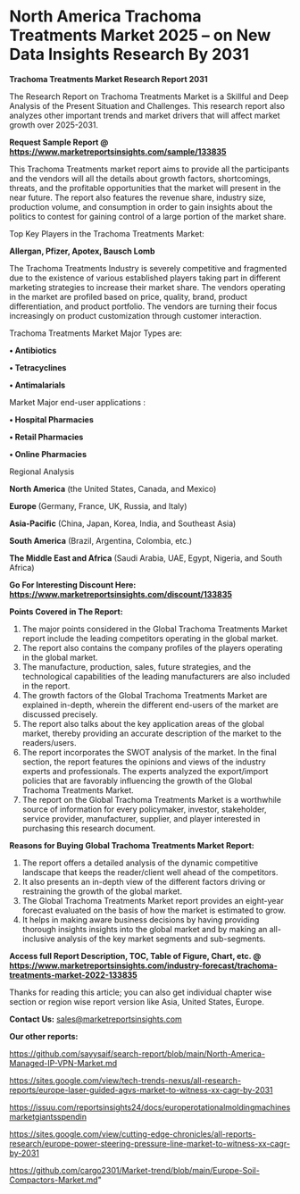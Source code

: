 # North America Trachoma Treatments Market 2025 – on New Data Insights Research By 2031

<strong>Trachoma Treatments Market Research Report 2031</strong>

The Research Report on Trachoma Treatments Market is a Skillful and Deep Analysis of the Present Situation and Challenges. This research report also analyzes other important trends and market drivers that will affect market growth over 2025-2031.

<strong>Request Sample Report @ <a href=https://www.marketreportsinsights.com/sample/133835>https://www.marketreportsinsights.com/sample/133835</a></strong>

This Trachoma Treatments market report aims to provide all the participants and the vendors will all the details about growth factors, shortcomings, threats, and the profitable opportunities that the market will present in the near future. The report also features the revenue share, industry size, production volume, and consumption in order to gain insights about the politics to contest for gaining control of a large portion of the market share.

Top Key Players in the Trachoma Treatments Market:

<strong>Allergan, Pfizer, Apotex, Bausch  Lomb</strong>

The Trachoma Treatments Industry is severely competitive and fragmented due to the existence of various established players taking part in different marketing strategies to increase their market share. The vendors operating in the market are profiled based on price, quality, brand, product differentiation, and product portfolio. The vendors are turning their focus increasingly on product customization through customer interaction.

Trachoma Treatments Market Major Types are:

<strong>• Antibiotics

• Tetracyclines

• Antimalarials</strong>

Market Major end-user applications :

<strong>• Hospital Pharmacies

• Retail Pharmacies

• Online Pharmacies</strong>

Regional Analysis

</u><strong><b>North America</b></strong> (the United States, Canada, and Mexico)

<strong><b>Europe </b></strong>(Germany, France, UK, Russia, and Italy)

<strong><b>Asia-Pacific</b></strong> (China, Japan, Korea, India, and Southeast Asia)

<strong><b>South America</b></strong> (Brazil, Argentina, Colombia, etc.)

<strong><b>The Middle East and Africa</b></strong> (Saudi Arabia, UAE, Egypt, Nigeria, and South Africa)

<strong>Go For Interesting Discount Here: <a href=https://www.marketreportsinsights.com/discount/133835>https://www.marketreportsinsights.com/discount/133835</a></strong>

<strong>Points Covered in The Report:</strong>
<ol>
  <li>The major points considered in the Global Trachoma Treatments Market report include the leading competitors operating in the global market.</li>
  <li>The report also contains the company profiles of the players operating in the global market.</li>
  <li>The manufacture, production, sales, future strategies, and the technological capabilities of the leading manufacturers are also included in the report.</li>
  <li>The growth factors of the Global Trachoma Treatments Market are explained in-depth, wherein the different end-users of the market are discussed precisely.</li>
  <li>The report also talks about the key application areas of the global market, thereby providing an accurate description of the market to the readers/users.</li>
  <li>The report incorporates the SWOT analysis of the market. In the final section, the report features the opinions and views of the industry experts and professionals. The experts analyzed the export/import policies that are favorably influencing the growth of the Global Trachoma Treatments Market.</li>
  <li>The report on the Global Trachoma Treatments Market is a worthwhile source of information for every policymaker, investor, stakeholder, service provider, manufacturer, supplier, and player interested in purchasing this research document.</li>
</ol>
<strong>Reasons for Buying Global Trachoma Treatments Market Report:</strong>

<ol>
  <li>The report offers a detailed analysis of the dynamic competitive landscape that keeps the reader/client well ahead of the competitors.</li>
  <li>It also presents an in-depth view of the different factors driving or restraining the growth of the global market.</li>
  <li>The Global Trachoma Treatments Market report provides an eight-year forecast evaluated on the basis of how the market is estimated to grow.</li>
  <li>It helps in making aware business decisions by having providing thorough insights insights into the global market and by making an all-inclusive analysis of the key market segments and sub-segments.</li>
</ol>
<strong>Access full Report Description, TOC, Table of Figure, Chart, etc. @ <a href=https://www.marketreportsinsights.com/industry-forecast/trachoma-treatments-market-2022-133835>https://www.marketreportsinsights.com/industry-forecast/trachoma-treatments-market-2022-133835</a></strong>


Thanks for reading this article; you can also get individual chapter wise section or region wise report version like Asia, United States, Europe.

<strong>Contact Us:</strong>
sales@marketreportsinsights.com

<strong>Our other reports:</strong>

<a href=https://github.com/sayysaif/search-report/blob/main/North-America-Managed-IP-VPN-Market.md>https://github.com/sayysaif/search-report/blob/main/North-America-Managed-IP-VPN-Market.md</a>

<a href=https://sites.google.com/view/tech-trends-nexus/all-research-reports/europe-laser-guided-agvs-market-to-witness-xx-cagr-by-2031>https://sites.google.com/view/tech-trends-nexus/all-research-reports/europe-laser-guided-agvs-market-to-witness-xx-cagr-by-2031</a>

<a href=https://issuu.com/reportsinsights24/docs/europerotationalmoldingmachinesmarketgiantsspendin>https://issuu.com/reportsinsights24/docs/europerotationalmoldingmachinesmarketgiantsspendin</a>

<a href=https://sites.google.com/view/cutting-edge-chronicles/all-reports-research/europe-power-steering-pressure-line-market-to-witness-xx-cagr-by-2031>https://sites.google.com/view/cutting-edge-chronicles/all-reports-research/europe-power-steering-pressure-line-market-to-witness-xx-cagr-by-2031</a>

<a href=https://github.com/cargo2301/Market-trend/blob/main/Europe-Soil-Compactors-Market.md>https://github.com/cargo2301/Market-trend/blob/main/Europe-Soil-Compactors-Market.md</a>"
